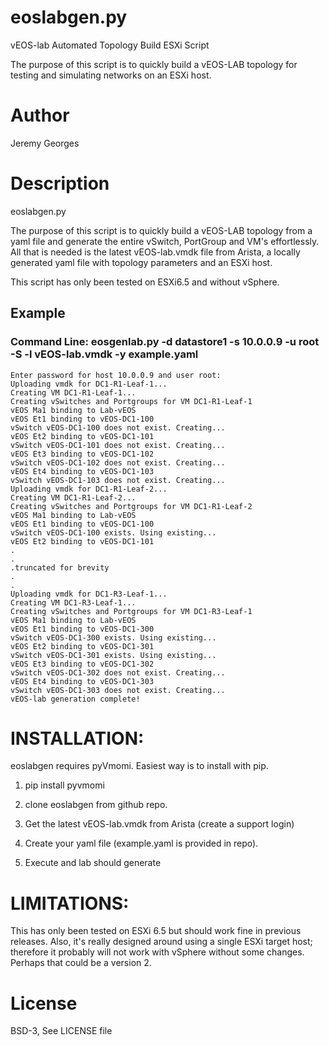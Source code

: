 # eoslabgen.py 
vEOS-lab Automated Topology Build ESXi Script 

The purpose of this script is to quickly build a vEOS-LAB topology for testing and simulating networks on an
ESXi host.


# Author
Jeremy Georges 

# Description
eoslabgen.py

The purpose of this script is to quickly build a vEOS-LAB topology from a yaml file and generate the entire vSwitch, PortGroup
and VM's effortlessly. All that is needed is the latest vEOS-lab.vmdk file from Arista, a locally generated yaml file with 
topology parameters and an ESXi host.

This script has only been tested on ESXi6.5 and without vSphere.



## Example

### Command Line: eosgenlab.py -d datastore1 -s 10.0.0.9 -u root -S -l vEOS-lab.vmdk -y example.yaml 
```
Enter password for host 10.0.0.9 and user root: 
Uploading vmdk for DC1-R1-Leaf-1...
Creating VM DC1-R1-Leaf-1...
Creating vSwitches and Portgroups for VM DC1-R1-Leaf-1
vEOS Ma1 binding to Lab-vEOS 
vEOS Et1 binding to vEOS-DC1-100 
vSwitch vEOS-DC1-100 does not exist. Creating...
vEOS Et2 binding to vEOS-DC1-101 
vSwitch vEOS-DC1-101 does not exist. Creating...
vEOS Et3 binding to vEOS-DC1-102 
vSwitch vEOS-DC1-102 does not exist. Creating...
vEOS Et4 binding to vEOS-DC1-103 
vSwitch vEOS-DC1-103 does not exist. Creating...
Uploading vmdk for DC1-R1-Leaf-2...
Creating VM DC1-R1-Leaf-2...
Creating vSwitches and Portgroups for VM DC1-R1-Leaf-2
vEOS Ma1 binding to Lab-vEOS 
vEOS Et1 binding to vEOS-DC1-100 
vSwitch vEOS-DC1-100 exists. Using existing...
vEOS Et2 binding to vEOS-DC1-101 
.
.
.truncated for brevity
.
.
Uploading vmdk for DC1-R3-Leaf-1...
Creating VM DC1-R3-Leaf-1...
Creating vSwitches and Portgroups for VM DC1-R3-Leaf-1
vEOS Ma1 binding to Lab-vEOS 
vEOS Et1 binding to vEOS-DC1-300 
vSwitch vEOS-DC1-300 exists. Using existing...
vEOS Et2 binding to vEOS-DC1-301 
vSwitch vEOS-DC1-301 exists. Using existing...
vEOS Et3 binding to vEOS-DC1-302 
vSwitch vEOS-DC1-302 does not exist. Creating...
vEOS Et4 binding to vEOS-DC1-303 
vSwitch vEOS-DC1-303 does not exist. Creating...
vEOS-lab generation complete!
```



# INSTALLATION:

eoslabgen requires pyVmomi. Easiest way is to install with pip.

1. pip install pyvmomi 

2. clone eoslabgen from github repo.

3. Get the latest vEOS-lab.vmdk from Arista (create a support login)

4. Create your yaml file (example.yaml is provided in repo).

5. Execute and lab should generate



# LIMITATIONS:
This has only been tested on ESXi 6.5 but should work fine in previous releases. Also, it's really designed around using a single ESXi target host; therefore it probably will 
not work with vSphere without some changes. Perhaps that could be a version 2.


License
=======
BSD-3, See LICENSE file
